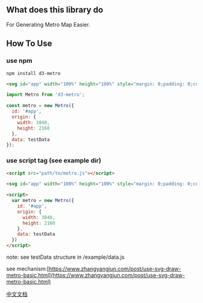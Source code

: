 ## What does this library do

For Generating Metro Map Easier.

## How To Use

### use npm

```
npm install d3-metro
```

```html
<svg id="app" width="100%" height="100%" style="margin: 0;padding: 0;cursor: move"></svg>
```

```javascript
import Metro from 'd3-metro';

const metro = new Metro({
  id: '#app',
  origin: {
    width: 3840,
    height: 2160
  },
  data: testData
});
```


### use script tag (see example dir)

```html
<script src="path/to/metro.js"></script>

<svg id="app" width="100%" height="100%" style="margin: 0;padding: 0;cursor: move"></svg>

<script>
  var metro = new Metro({
    id: '#app',
    origin: {
      width: 3840,
      height: 2160
    },
    data: testData
  })
</script>
```

note: see testData structure in /example/data.js

see mechanism:[https://www.zhangyangjun.com/post/use-svg-draw-metro-basic.html](https://www.zhangyangjun.com/post/use-svg-draw-metro-basic.html)

[中文文档](./readme-zh.md)